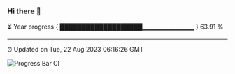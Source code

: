 ### Hi there 👋

⏳ Year progress { ███████████████████▁▁▁▁▁▁▁▁▁▁▁ } 63.91 %

---

⏰ Updated on Tue, 22 Aug 2023 06:16:26 GMT

![Progress Bar CI](https://github.com/liununu/liununu/workflows/Progress%20Bar%20CI/badge.svg)

